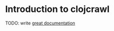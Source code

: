 # Introduction to clojcrawl

TODO: write [great documentation](http://jacobian.org/writing/great-documentation/what-to-write/)

